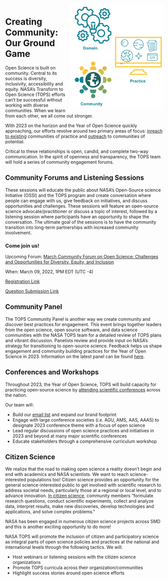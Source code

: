 <img align="right" src="Communities_CynthiaHall.png" width="300" alt="image showing domaine, community, and practice">


# Creating Community: Our Ground Game
Open Science is built on community. Central to its success is diversity, inclusivity, accessibility and equity. NASA’s Transform to Open Science (TOPS) efforts can’t be successful without working with diverse communities. When we learn from each other, we all come out stronger. 


With 2023 on the horizon and the Year of Open Science quickly approaching, our efforts revolve around two primary areas of focus: [inreach to existing](./inreach.md) communities of practice and [outreach](./outreach.md) to communities of potential. 

Critical to these relationships is open, candid, and complete two-way communication.  In the spirit of openness and transparency, the TOPS team will hold a series of community engagement forums. 

## Community Forums and Listening Sessions
These sessions will educate the public about NASA’s Open-Source science Initiative (OSSI) and the TOPS program and create conversation where people can engage with us, give feedback on initiatives, and discuss opportunities and challenges. These sessions will feature an open-source science advocate/practitioner or discuss a topic of interest, followed by a listening session where participants have an opportunity to shape the conversation. The ultimate goal of the sessions is to have the community transition into long-term partnerships with increased community involvement.

### Come join us! 

Upcoming Forum: [March Community Forum on Open Science: Challenges and Opportunities for Diversity, Equity, and Inclusion](https://github.com/nasa/Transform-to-Open-Science/blob/main/docs/Area1_Engagement/Community_Forums/20230309_community_forum.md) 

When: March 09, 2022, 1PM EDT (UTC -4)

[Registration Link](https://go.nasa.gov/3EG6uye)

[Question Submission Link](https://nasa.cnf.io/sessions/kzbb/#!/dashboard)

## Community Panel
The TOPS Community Panel is another way we create community and discover best practices for engagement. This event brings together leaders from the open science, open source software, and data science communities with the NASA TOPS team for a detailed review of TOPS plans and vibrant discussion.  Panelists review and provide input on NASA’s strategy for transitioning to open-source science. Feedback helps us shape engagement and community building practices for the Year of Open Science in 2023. Information on the latest panel can be found [here](/docs/Area1_Engagement/Community_Panels/readme.md).

## Conferences and Workshops

Throughout 2023, the Year of Open Science, TOPS will build capacity for practicing open-source science by [attending scientific conferences](/docs/Area1_Engagement/Outreach/tops_conferences.md) across the nation. 

Our team will: 

 - Build our [email list](https://nasa.github.io/Transform-to-Open-Science/signup/) and expand our brand footprint 
 - Engage with large conference societies (i.e. AGU, AMS, AAS, AAAS) to designate 2023 conference theme with a focus of open science
 - Lead regular discussions of open science practices and initiatives in 2023 and beyond at many major scientific conferences
 - Educate stakeholders through a comprehensive curriculum workshop

## Citizen Science
We realize that the road to making open science a reality doesn’t begin and end with academics and NASA scientists. We want to reach science-interested populations too! Citizen science provides an opportunity for the general science-interested public to get involved with scientific research to address societal needs, particularly those at a regional or local level, and to advance innovation. [In citizen science](https://www.citizenscience.gov), community members “formulate research questions, conduct scientific experiments, collect and analyze data, interpret results, make new discoveries, develop technologies and applications, and solve complex problems."

NASA has been engaged in numerous citizen science projects across SMD and this is another exciting opportunity to do more! 

NASA TOPS will promote the inclusion of citizen and participatory science as integral parts of open science policies and practices at the national and international levels through the following tactics. We will: 
 - Host webinars or listening sessions with the citizen science organizations
 - Promote TOPS curricula across their organization/communities
 - Highlight success stories around open science efforts


